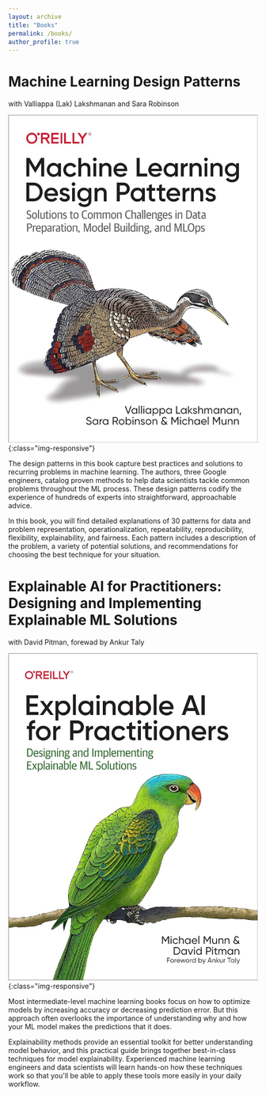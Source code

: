 ```yaml
---
layout: archive
title: "Books"
permalink: /books/
author_profile: true
---
```


# Machine Learning Design Patterns

with Valliappa (Lak) Lakshmanan and Sara Robinson

![xai_for_practitioners](/images/mldp.jpg){:class="img-responsive"}

The design patterns in this book capture best practices and solutions to recurring problems in machine learning. The authors, three Google engineers, catalog proven methods to help data scientists tackle common problems throughout the ML process. These design patterns codify the experience of hundreds of experts into straightforward, approachable advice.

In this book, you will find detailed explanations of 30 patterns for data and problem representation, operationalization, repeatability, reproducibility, flexibility, explainability, and fairness. Each pattern includes a description of the problem, a variety of potential solutions, and recommendations for choosing the best technique for your situation.

# Explainable AI for Practitioners: Designing and Implementing Explainable ML Solutions

with David Pitman, forewad by Ankur Taly

![mldp](/images/xai_for_practitioners.jpg){:class="img-responsive"}

Most intermediate-level machine learning books focus on how to optimize models by increasing accuracy or decreasing prediction error. But this approach often overlooks the importance of understanding why and how your ML model makes the predictions that it does.

Explainability methods provide an essential toolkit for better understanding model behavior, and this practical guide brings together best-in-class techniques for model explainability. Experienced machine learning engineers and data scientists will learn hands-on how these techniques work so that you'll be able to apply these tools more easily in your daily workflow.


